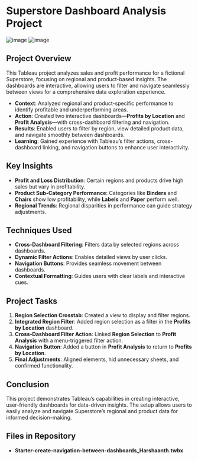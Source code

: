 # Superstore Dashboard Analysis Project

![image](https://github.com/user-attachments/assets/2cd8812f-f4b1-4221-b427-039a231e4453)
![image](https://github.com/user-attachments/assets/ff28c350-59a9-4f10-9ac3-6544e5a907cb)

## Project Overview
This Tableau project analyzes sales and profit performance for a fictional Superstore, focusing on regional and product-based insights. The dashboards are interactive, allowing users to filter and navigate seamlessly between views for a comprehensive data exploration experience.

- **Context**: Analyzed regional and product-specific performance to identify profitable and underperforming areas.
- **Action**: Created two interactive dashboards—**Profits by Location** and **Profit Analysis**—with cross-dashboard filtering and navigation.
- **Results**: Enabled users to filter by region, view detailed product data, and navigate smoothly between dashboards.
- **Learning**: Gained experience with Tableau’s filter actions, cross-dashboard linking, and navigation buttons to enhance user interactivity.

## Key Insights
- **Profit and Loss Distribution**: Certain regions and products drive high sales but vary in profitability.
- **Product Sub-Category Performance**: Categories like **Binders** and **Chairs** show low profitability, while **Labels** and **Paper** perform well.
- **Regional Trends**: Regional disparities in performance can guide strategy adjustments.

## Techniques Used
- **Cross-Dashboard Filtering**: Filters data by selected regions across dashboards.
- **Dynamic Filter Actions**: Enables detailed views by user clicks.
- **Navigation Buttons**: Provides seamless movement between dashboards.
- **Contextual Formatting**: Guides users with clear labels and interactive cues.

## Project Tasks
1. **Region Selection Crosstab**: Created a view to display and filter regions.
2. **Integrated Region Filter**: Added region selection as a filter in the **Profits by Location** dashboard.
3. **Cross-Dashboard Filter Action**: Linked **Region Selection** to **Profit Analysis** with a menu-triggered filter action.
4. **Navigation Button**: Added a button in **Profit Analysis** to return to **Profits by Location**.
5. **Final Adjustments**: Aligned elements, hid unnecessary sheets, and confirmed functionality.

## Conclusion
This project demonstrates Tableau’s capabilities in creating interactive, user-friendly dashboards for data-driven insights. The setup allows users to easily analyze and navigate Superstore’s regional and product data for informed decision-making.

## Files in Repository

- **Starter-create-navigation-between-dashboards_Harshaanth.twbx**
